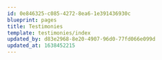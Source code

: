 ```yaml
---
id: 0e846325-c085-4272-8ea6-1e391436930c
blueprint: pages
title: Testimonies
template: testimonies/index
updated_by: d83e2968-8e20-4907-96d0-77fd066e099d
updated_at: 1638452215
---
```

